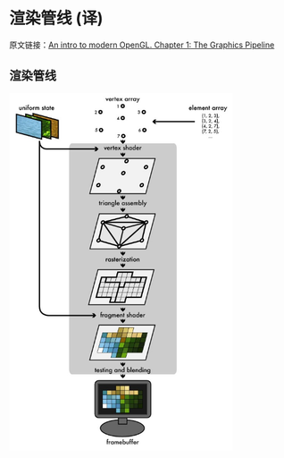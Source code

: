 # 渲染管线 (译)

原文链接：[An intro to modern OpenGL. Chapter 1: The Graphics Pipeline](https://duriansoftware.com/joe/an-intro-to-modern-opengl.-chapter-1:-the-graphics-pipeline)

## 渲染管线

<img src="https://github.com/zqiangxu/webgl/blob/main/assets/book/lesson19/graphics-pipeline.png?raw=true" width="400px"/>
